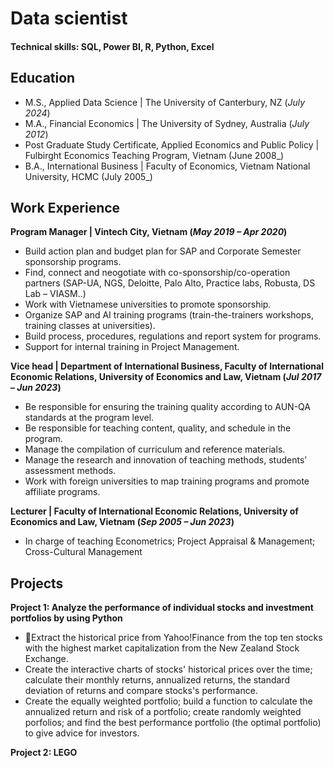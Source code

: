 # Data scientist

#### Technical skills: SQL, Power BI, R, Python, Excel

## Education
- M.S., Applied Data Science | The University of Canterbury, NZ (_July 2024_)
- M.A., Financial Economics | The University of Sydney, Australia (_July 2012_)
- Post Graduate Study Certificate, Applied Economics and Public Policy | Fulbirght Economics Teaching Program, Vietnam (June 2008_)
- B.A., International Business | Faculty of Economics, Vietnam National University, HCMC (July 2005_)

## Work Experience
**Program Manager | Vintech City, Vietnam (_May 2019 – Apr 2020_)**
- Build action plan and budget plan for SAP and Corporate Semester sponsorship programs.
- Find, connect and neogotiate with co-sponsorship/co-operation partners (SAP-UA, NGS, Deloitte, Palo Alto, Practice labs, Robusta, DS Lab – VIASM..)
- Work with Vietnamese universities to promote sponsorship.  
- Organize SAP and AI training programs (train-the-trainers workshops, training classes at universities). 
- Build process, procedures, regulations and report system for programs.
- Support for internal training in Project Management.

**Vice head | Department of International Business, Faculty of International Economic Relations, University of Economics and Law, Vietnam (_Jul 2017 – Jun 2023_)**
- Be responsible for ensuring the training quality according to AUN-QA standards at the program level.
- Be responsible for teaching content, quality, and schedule in the program.
- Manage the compilation of curriculum and reference materials.
- Manage the research and innovation of teaching methods, students’ assessment methods. 
- Work with foreign universities to map training programs and promote affiliate programs.

**Lecturer | Faculty of International Economic Relations, University of Economics and Law, Vietnam (_Sep 2005 – Jun 2023_)**
- In charge of teaching Econometrics; Project Appraisal & Management; Cross-Cultural Management

## Projects
**Project 1: Analyze the performance of individual stocks and investment portfolios by using Python**
- Extract the historical price from Yahoo!Finance from the top ten stocks with the highest market capitalization from the New Zealand Stock Exchange.
- Create the interactive charts of stocks' historical prices over the time; calculate their monthly returns, annualized returns, the standard deviation of returns and compare  stocks's performance.
- Create the equally weighted portfolio; build a function to calculate the annualized return and risk of a portfolio; create randomly weighted porfolios; and find the best performance portfolio (the optimal portfolio) to give advice for investors.
  
**Project 2: LEGO**

